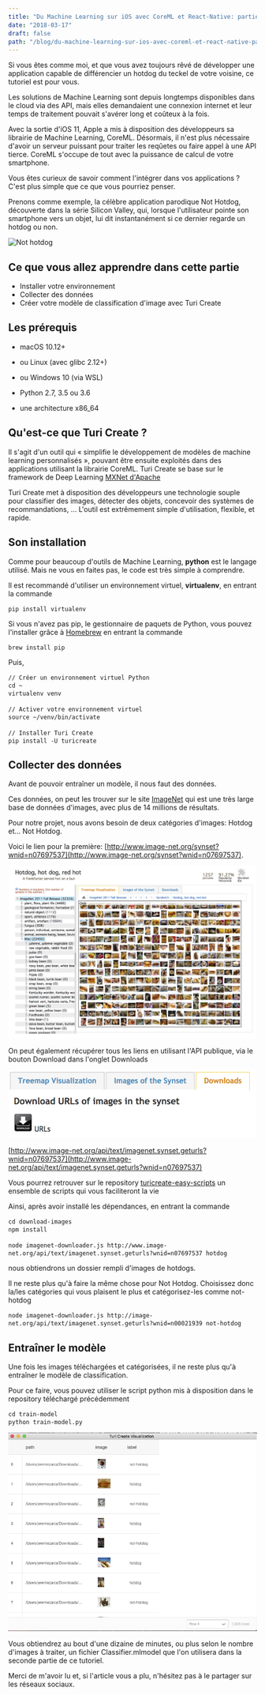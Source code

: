 ```yaml
---
title: "Du Machine Learning sur iOS avec CoreML et React-Native: partie 1, créer un modèle"
date: "2018-03-17"
draft: false
path: "/blog/du-machine-learning-sur-ios-avec-coreml-et-react-native-partie-1"
---
```


Si vous êtes comme moi, et que vous avez toujours rêvé de développer une application capable de différencier un hotdog du teckel de votre voisine, ce tutoriel est pour vous.

Les solutions de Machine Learning sont depuis longtemps disponibles dans le cloud via des API, mais elles demandaient une connexion internet et leur temps de traitement pouvait s'avérer long et coûteux à la fois.

Avec la sortie d'iOS 11, Apple a mis à disposition des développeurs sa librairie de Machine Learning, CoreML. Désormais, il n'est plus nécessaire d'avoir un serveur puissant pour traiter les reqûetes ou faire appel à une API tierce. CoreML s'occupe de tout avec la puissance de calcul de votre smartphone.

Vous êtes curieux de savoir comment l'intégrer dans vos applications ? C'est plus simple que ce que vous pourriez penser.

Prenons comme exemple, la célèbre application parodique Not Hotdog, découverte dans la série Silicon Valley, qui, lorsque l'utilisateur pointe son smartphone vers un objet, lui dit instantanément si ce dernier regarde un hotdog ou non.

![Not hotdog](https://media.giphy.com/media/fHcA1ZdPDZqxfrNY9n/giphy.gif)

## Ce que vous allez apprendre dans cette partie

- Installer votre environnement
- Collecter des données
- Créer votre modèle de classification d'image avec Turi Create

## Les prérequis

- macOS 10.12+
- ou Linux (avec glibc 2.12+)
- ou Windows 10 (via WSL)

- Python 2.7, 3.5 ou 3.6
- une architecture x86_64

## Qu'est-ce que Turi Create ?

Il s'agit d'un outil qui « simplifie le développement de modèles de machine learning personnalisés », pouvant être ensuite exploités dans des applications utilisant la librairie CoreML.
Turi Create se base sur le framework de Deep Learning [MXNet d'Apache](https://mxnet.apache.org/)

Turi Create met à disposition des développeurs une technologie souple pour classifier des images, détecter des objets, concevoir des systèmes de recommandations, ...
L'outil est extrêmement simple d'utilisation, flexible, et rapide.

## Son installation

Comme pour beaucoup d'outils de Machine Learning, **python** est le langage utilisé. Mais ne vous en faites pas, le code est très simple à comprendre.

Il est recommandé d'utiliser un environnement virtuel, **virtualenv**, en entrant la commande

```shell
pip install virtualenv
```

Si vous n'avez pas pip, le gestionnaire de paquets de Python, vous pouvez l'installer grâce à [Homebrew](https://brew.sh/) en entrant la commande

```shell
brew install pip
```

Puis,

```shell
// Créer un environnement virtuel Python
cd ~
virtualenv venv

// Activer votre environnement virtuel
source ~/venv/bin/activate

// Installer Turi Create
pip install -U turicreate
```

## Collecter des données

Avant de pouvoir entraîner un modèle, il nous faut des données.

Ces données, on peut les trouver sur le site [ImageNet](www.image-net.org) qui est une très large base de données d'images, avec plus de 14 millions de résultats.

Pour notre projet, nous avons besoin de deux catégories d'images: Hotdog et... Not Hotdog.

Voici le lien pour la première: [http://www.image-net.org/synset?wnid=n07697537](http://www.image-net.org/synset?wnid=n07697537).

![So many hotdogs](/static/hotdog-07be535c042cf711871e69466efb6898.png)

On peut également récupérer tous les liens en utilisant l'API publique, via le bouton Download dans l'onglet Downloads

![download button](/static/download_button-2369d559720fc2368377ac3307341eca.png)

[http://www.image-net.org/api/text/imagenet.synset.geturls?wnid=n07697537](http://www.image-net.org/api/text/imagenet.synset.geturls?wnid=n07697537)

Vous pourrez retrouver sur le repository [turicreate-easy-scripts](https://github.com/jzarca01/turicreate-easy-scripts) un ensemble de scripts qui vous faciliteront la vie

Ainsi, après avoir installé les dépendances, en entrant la commande

```shell
cd download-images
npm install

node imagenet-downloader.js http://www.image-net.org/api/text/imagenet.synset.geturls?wnid=n07697537 hotdog
```

nous obtiendrons un dossier rempli d'images de hotdogs.

Il ne reste plus qu'à faire la même chose pour Not Hotdog. Choisissez donc la/les catégories qui vous plaisent le plus et catégorisez-les comme not-hotdog

```shell
node imagenet-downloader.js http://image-net.org/api/text/imagenet.synset.geturls?wnid=n00021939 not-hotdog
```

## Entraîner le modèle

Une fois les images téléchargées et catégorisées, il ne reste plus qu'à entraîner le modèle de classification.

Pour ce faire, vous pouvez utiliser le script python mis à disposition dans le repository téléchargé précédemment

```shell
cd train-model
python train-model.py
```

![Turi Create GUI](/static/turicreate-17be414d5a826577cbc453c81b32f595.png)

Vous obtiendrez au bout d'une dizaine de minutes, ou plus selon le nombre d'images à traiter, un fichier Classifier.mlmodel que l'on utilisera dans la seconde partie de ce tutoriel.

Merci de m'avoir lu et, si l'article vous a plu, n'hésitez pas à le partager sur les réseaux sociaux.
